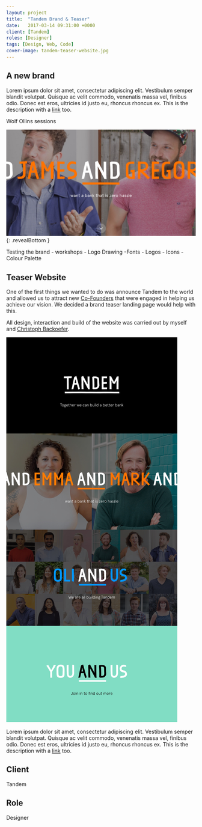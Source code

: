 ```yaml
---
layout: project
title:  "Tandem Brand & Teaser"
date:   2017-03-14 09:31:00 +0000
client: [Tandem]
roles: [Designer]
tags: [Design, Web, Code]
cover-image: tandem-teaser-website.jpg
---
```


## A new brand

Lorem ipsum dolor sit amet, consectetur adipiscing elit. Vestibulum semper blandit volutpat. Quisque ac velit commodo, venenatis massa vel, finibus odio. Donec est eros, ultricies id justo eu, rhoncus rhoncus ex. This is the description with a [link](/link/) too.

Wolf Ollins sessions

![Inline image](../assets/img/cover/tandem-teaser-website.jpg){: .revealBottom }
<!-- <div class="img"><img src="../assets/img/cover/tandem-teaser-website.jpg" alt=""></div> -->


Testing the brand - workshops - Logo Drawing -Fonts - Logos - Icons - Colour Palette

## Teaser Website

One of the first things we wanted to do was announce Tandem to the world and allowed us to attract new [Co-Founders](/) that were engaged in helping us achieve our vision. We decided a brand teaser landing page would help with this.

All design, interaction and build of the website was carried out by myself and [Christoph Backoefer](http://backoefer.com).

<!-- ![Alt tag](../assets/img/tdm-teaser-website/tdm-teaser-desktop.jpg) -->

<div class="img revealBottom"><img src="../assets/img/tdm-teaser-website/tdm-teaser-desktop.jpg" alt=""></div>

Lorem ipsum dolor sit amet, consectetur adipiscing elit. Vestibulum semper blandit volutpat. Quisque ac velit commodo, venenatis massa vel, finibus odio. Donec est eros, ultricies id justo eu, rhoncus rhoncus ex. This is the description with a [link](/link/) too.

## Client

Tandem

## Role

Designer